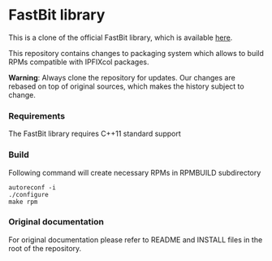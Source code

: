 FastBit library
===============

This is a clone of the official FastBit library, which is available 
[here](http://sdm.lbl.gov/fastbit/doc/ "FastBit"). 

This repository contains changes to packaging system which allows to build RPMs
compatible with IPFIXcol packages.

__Warning__: Always clone the repository for updates. Our changes are rebased
on top of original sources, which makes the history subject to change.

### Requirements
The FastBit library requires C++11 standard support


### Build
Following command will create necessary RPMs in RPMBUILD subdirectory

	autoreconf -i
	./configure
	make rpm


### Original documentation
For original documentation please refer to README and INSTALL files in
the root of the repository.
